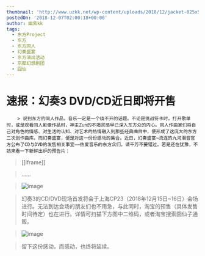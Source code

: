```yaml
---
thumbnail: 'http://www.uzkk.net/wp-content/uploads/2018/12/jacket-825x510.jpg'
postedOn: '2018-12-07T02:00:18+00:00'
author: 幽紫kk
tags:
  - 东方Project
  - 东方
  - 东方同人
  - 幻奏盛宴
  - 东方演出活动
  - 京都幻想剧团
  - 囧仙
---
```


# 速报：幻奏3 DVD/CD近日即将开售

		> 说到东方的同人作品，音乐一定是一个绕不开的话题。不论是挑战符卡时，打开歌单时，或是观看同人影像作品时，神主Zun的不竭灵感早已深入东方众的内心。同人作曲家们将自己对角色的情感、对生活的认知、对艺术的热情融入到那些经典曲目中，便形成了这庞大的东方二次创作曲库。而幻奏盛宴，便是对这一份份感动的集合。近日，幻奏盛宴~流连的九河潮音官方公布了CD与DVD的发售相关事宜——热爱音乐的东方众们，请千万不要错过。若是还在犹豫，不妨来看一下新鲜出炉的预告片：

> 

> [[iframe]]

> ……

> ![image](https://mmbiz.qpic.cn/mmbiz_png/J0ngB0iaFESYN5zo3cRlVKPDXArfQXLaENyXibYzhE6jjoFnCy3X4NSI0hYMXAWtgqsBHpjpR7surx7Ht3fq8aSA/640?wx_fmt=png)

> 幻奏3的CD/DVD现场首发将会于上海CP23（2018年12月15日~16日）会场进行。无法到达会场的朋友们也不用急，与此同时，淘宝的预售（具体发售时间待定）也在进行。详情可扫描下方图中二维码，或者淘宝搜索囧仙子通贩。

> ![image](http://www.uzkk.net/wp-content/uploads/2018/12/jacket-1024x576.jpg)

> 留下这份感动，而感动，也终将延续。

	